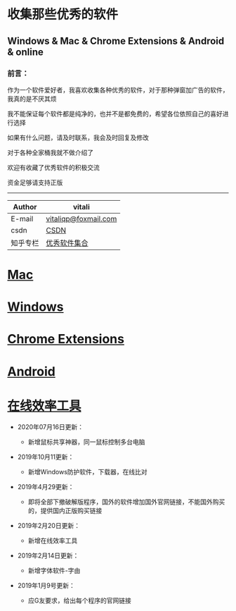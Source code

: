 # 收集那些优秀的软件
## Windows & Mac & Chrome Extensions & Android & online

### 前言：

作为一个软件爱好者，我喜欢收集各种优秀的软件，对于那种弹窗加广告的软件，我真的是不厌其烦   

我不能保证每个软件都是纯净的，也并不是都免费的，希望各位依照自己的喜好进行选择    

如果有什么问题，请及时联系，我会及时回复及修改

对于各种全家桶我就不做介绍了 

欢迎有收藏了优秀软件的积极交流

资金足够请支持正版

****

|Author|vitali|
|---|---
|E-mail|vitaliqp@foxmail.com
|csdn|[CSDN](https://blog.csdn.net/baidu_35154065/article/details/81213468)
|知乎专栏|[优秀软件集合](https://zhuanlan.zhihu.com/vitali-software)


# [Mac](./Mac/README.md)

# [Windows](./Windows/README.md)

# [Chrome Extensions](./ChromePlugins/README.md)

# [Android](./Android/README.md)

# [在线效率工具](./Online/README.md)

* 2020年07月16日更新：
	* 新增鼠标共享神器，同一鼠标控制多台电脑

* 2019年10月11更新：

	* 新增Windows防护软件，下载器，在线比对

* 2019年4月29更新：

	* 即将全部下撤破解版程序，国外的软件增加国外官网链接，不能国外购买的，提供国内正版购买链接

* 2019年2月20日更新：
	* 新增在线效率工具	

* 2019年2月14日更新：
	* 新增字体软件-字由

* 2019年1月9号更新：
	* 应G友要求，给出每个程序的官网链接
